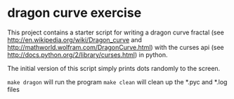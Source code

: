 dragon curve exercise
=====================
This project contains a starter script for 
writing a dragon curve fractal (see http://en.wikipedia.org/wiki/Dragon_curve and http://mathworld.wolfram.com/DragonCurve.html)
with the curses api (see http://docs.python.org/2/library/curses.html) 
in python.

The initial version of this script simply prints
dots randomly to the screen.


`make dragon` will run the program
`make clean` will clean up the *.pyc and *.log files

